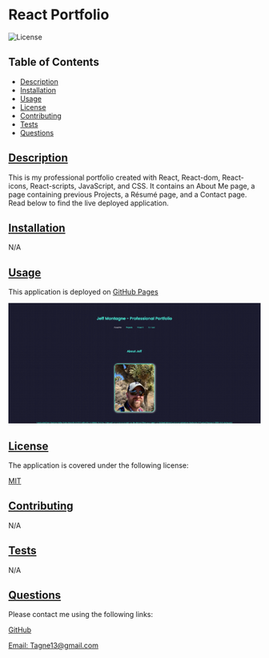 # React Portfolio

  ![License](https://img.shields.io/badge/License-MIT-blue.svg)
    
  ## Table of Contents

  * [Description](#description)
  * [Installation](#installation)
  * [Usage](#usage)
  * [License](https://choosealicense.com/licenses/MIT)
  * [Contributing](#contributing)
  * [Tests](#tests)
  * [Questions](#questions)
  
  ## [Description](#table-of-contents)

  This is my professional portfolio created with React, React-dom, React-icons, React-scripts, JavaScript, and CSS. It contains an About Me page, a page containing previous Projects, a Résumé page, and a Contact page. Read below to find the live deployed application. 

  ## [Installation](#table-of-contents)

  N/A

  ## [Usage](#table-of-contents)

  This application is deployed on [GitHub Pages](https://tagne13.github.io/React-Portfolio/)

  ![Screenshot](src/assets/screenshot.png)

  ## [License](#table-of-contents)

  The application is covered under the following license:
    
  [MIT](https://choosealicense.com/licenses/MIT)
    
  ## [Contributing](#table-of-contents)

  N/A

  ## [Tests](#table-of-contents)

  N/A

  ## [Questions](#table-of-contents)

  Please contact me using the following links:

  [GitHub](https://github.com/Tagne13)

  [Email: Tagne13@gmail.com](mailto:Tagne13@gmail.com)
